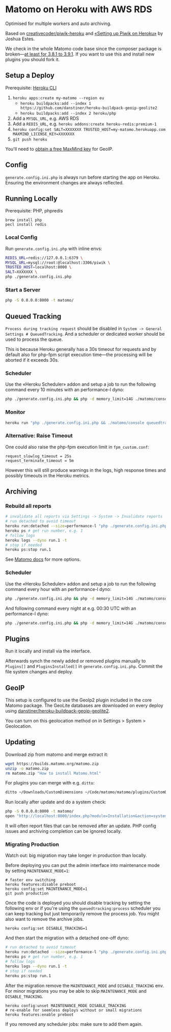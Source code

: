 # Matomo on Heroku with AWS RDS

Optimised for multiple workers and auto archiving.

Based on [creativecoder/piwik-heroku](https://github.com/creativecoder/piwik-heroku) and [«Setting up Piwik on Heroku»](https://medium.com/@joshuaestes/setting-up-piwik-on-heroku-5438e36dc4ca) by Joshua Estes.

We check in the whole Matomo code base since the composer package is broken—[at least for 3.8.1 to 3.9.1](https://github.com/creativecoder/piwik-heroku/issues/6). If you want to use this and install new plugins you should fork it.

## Setup a Deploy

Prerequisite: [Heroku CLI](https://devcenter.heroku.com/articles/heroku-cli)

1. `heroku apps:create my-matomo --region eu`
    - `heroku buildpacks:add --index 1 https://github.com/danstiner/heroku-buildpack-geoip-geolite2`
    - `heroku buildpacks:add --index 2 heroku/php`
2. Add a `MYSQL_URL`, e.g. AWS RDS
3. Add a `REDIS_URL`, e.g. `heroku addons:create heroku-redis:premium-1`
4. `heroku config:set SALT=XXXXXXX TRUSTED_HOST=my-matomo.herokuapp.com MAXMIND_LICENSE_KEY=XXXXXXX`
5. `git push heroku`

You'll need to [obtain a free MaxMind key](https://www.maxmind.com/en/accounts/current/license-key) for GeoIP.

## Config

`generate.config.ini.php` is always run before starting the app on Heroku. Ensuring the environment changes are always reflected.

## Running Locally

Prerequisite: PHP, phpredis

```
brew install php
pecl install redis
```

### Local Config

Run `generate.config.ini.php` with inline envs:

```bash
REDIS_URL=redis://127.0.0.1:6379 \
MYSQL_URL=mysql://root:@localhost:3306/piwik \
TRUSTED_HOST=localhost:8000 \
SALT=XXXXXXX \
php ./generate.config.ini.php
```

### Start a Server

```bash
php -S 0.0.0.0:8000 -t matomo/
```

## Queued Tracking

`Process during tracking request` should be disabled in `System -> General Settings # QueuedTracking`. And a scheduler or dedicated worker should be used to process the queue.

This is because Heroku generally has a 30s timeout for requests and by default also for php-fpm script execution time—the processing will be aborted if it exceeds 30s.

### Scheduler

Use the «Heroku Scheduler» addon and setup a job to run the following command every 10 minutes with an performance-l dyno:

```bash
php ./generate.config.ini.php && php -d memory_limit=14G ./matomo/console queuedtracking:process
```

### Monitor

```bash
heroku run "php ./generate.config.ini.php && ./matomo/console queuedtracking:monitor"
```

### Alternative: Raise Timeout

One could also raise the php-fpm execution limit in `fpm_custom.conf`:

```
request_slowlog_timeout = 25s
request_terminate_timeout = 5m
```

However this will still produce warnings in the logs, high response times and possibly timeouts in the Heroku metrics.

## Archiving

### Rebuild all reports

```bash
# invalidate all reports via Settings -> System -> Invalidate reports
# run detached to avoid timeout
heroku run:detached --size=performance-l "php ./generate.config.ini.php && php -d memory_limit=14G ./matomo/console core:archive --force-all-websites --php-cli-options=\"-d memory_limit=14G\" --concurrent-requests-per-website=8"
heroku ps # get run number, e.g. 1
# follow logs
heroku logs --dyno run.1 -t
# stop if needed
heroku ps:stop run.1
```

See [Matomo docs](https://matomo.org/docs/setup-auto-archiving/) for more options.

### Scheduler

Use the «Heroku Scheduler» addon and setup a job to run the following command every hour with an performance-l dyno:

```bash
php ./generate.config.ini.php && php -d memory_limit=14G ./matomo/console core:archive --force-periods="day,week" --force-date-last-n=2 --php-cli-options="-d memory_limit=14G"
```

And following command every night at e.g. 00:30 UTC with an performance-l dyno:

```bash
php ./generate.config.ini.php && php -d memory_limit=14G ./matomo/console core:archive --php-cli-options="-d memory_limit=14G"
```

## Plugins

Run it locally and install via the interface.

Afterwards synch the newly added or removed plugins manually to `Plugins[]` and `PluginsInstalled[]` in `generate.config.ini.php`. Commit the file system changes and deploy.

## GeoIP

This setup is configured to use the GeoIp2 plugin included in the core Matomo package. The GeoLite databases are downloaded on every deploy using [danstiner/heroku-buildpack-geoip-geolite2](https://github.com/danstiner/heroku-buildpack-geoip-geolite2).

You can turn on this geolocation method on in Settings > System > Geolocation.

## Updating

Download zip from matomo and merge extract it:

```bash
wget https://builds.matomo.org/matomo.zip
unzip -o matomo.zip
rm matomo.zip "How to install Matomo.html"
```

For plugins you can merge with e.g. `ditto`:

```bash
ditto ~/Downloads/CustomDimensions ~/Code/matomo/matomo/plugins/CustomDimensions
```

Run locally after update and do a system check:

```bash
php -S 0.0.0.0:8000 -t matomo/
open "http://localhost:8000/index.php?module=Installation&action=systemCheckPage"
```

It will often report files that can be removed after an update. PHP config issues and archiving completion can be ignored locally.

### Migrating Production

Watch out: big migration may take longer in production than locally.

Before deploying you can put the admin interface into maintenance mode by setting `MAINTENANCE_MODE=1`:

```
# faster env switching
heroku features:disable preboot
heroku config:set MAINTENANCE_MODE=1
git push production
```

Once the code is deployed you should disable tracking by setting the following env or if you're using the `queuedtracking:process` scheduler you can keep tracking but just temporarily remove the process job. You might also want to remove the archive jobs.

```
heroku config:set DISABLE_TRACKING=1
```

And then start the migration with a detached one-off dyno:

```bash
# run detached to avoid timeout
heroku run:detached --size=performance-l "php ./generate.config.ini.php && php -d memory_limit=14G /app/matomo/console core:update --yes"
heroku ps # get run number, e.g. 1
# follow logs
heroku logs --dyno run.1 -t
# stop if needed
heroku ps:stop run.1
```

After the migration remove the `MAINTENANCE_MODE` and `DISABLE_TRACKING` env. For minor migrations you may be able to skip `MAINTENANCE_MODE` and `DISABLE_TRACKING`.

```
heroku config:unset MAINTENANCE_MODE DISABLE_TRACKING
# re-enable for seemless deploys without or small migrations
heroku features:enable preboot
```

If you removed any scheduler jobs: make sure to add them again.
